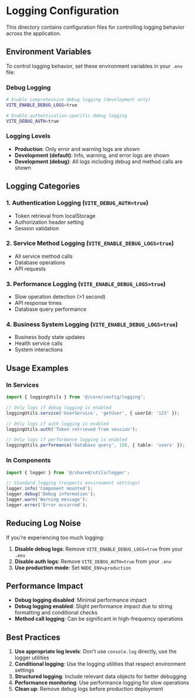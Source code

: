 # Logging Configuration

This directory contains configuration files for controlling logging behavior across the application.

## Environment Variables

To control logging behavior, set these environment variables in your `.env` file:

### Debug Logging
```bash
# Enable comprehensive debug logging (development only)
VITE_ENABLE_DEBUG_LOGS=true

# Enable authentication-specific debug logging
VITE_DEBUG_AUTH=true
```

### Logging Levels
- **Production**: Only error and warning logs are shown
- **Development (default)**: Info, warning, and error logs are shown
- **Development (debug)**: All logs including debug and method calls are shown

## Logging Categories

### 1. Authentication Logging (`VITE_DEBUG_AUTH=true`)
- Token retrieval from localStorage
- Authorization header setting
- Session validation

### 2. Service Method Logging (`VITE_ENABLE_DEBUG_LOGS=true`)
- All service method calls
- Database operations
- API requests

### 3. Performance Logging (`VITE_ENABLE_DEBUG_LOGS=true`)
- Slow operation detection (>1 second)
- API response times
- Database query performance

### 4. Business System Logging (`VITE_ENABLE_DEBUG_LOGS=true`)
- Business body state updates
- Health service calls
- System interactions

## Usage Examples

### In Services
```typescript
import { loggingUtils } from '@/core/config/logging';

// Only logs if debug logging is enabled
loggingUtils.service('UserService', 'getUser', { userId: '123' });

// Only logs if auth logging is enabled
loggingUtils.auth('Token retrieved from session');

// Only logs if performance logging is enabled
loggingUtils.performance('Database query', 150, { table: 'users' });
```

### In Components
```typescript
import { logger } from '@/shared/utils/logger';

// Standard logging (respects environment settings)
logger.info('Component mounted');
logger.debug('Debug information');
logger.warn('Warning message');
logger.error('Error occurred');
```

## Reducing Log Noise

If you're experiencing too much logging:

1. **Disable debug logs**: Remove `VITE_ENABLE_DEBUG_LOGS=true` from your `.env`
2. **Disable auth logs**: Remove `VITE_DEBUG_AUTH=true` from your `.env`
3. **Use production mode**: Set `NODE_ENV=production`

## Performance Impact

- **Debug logging disabled**: Minimal performance impact
- **Debug logging enabled**: Slight performance impact due to string formatting and conditional checks
- **Method call logging**: Can be significant in high-frequency operations

## Best Practices

1. **Use appropriate log levels**: Don't use `console.log` directly, use the logger utilities
2. **Conditional logging**: Use the logging utilities that respect environment settings
3. **Structured logging**: Include relevant data objects for better debugging
4. **Performance monitoring**: Use performance logging for slow operations
5. **Clean up**: Remove debug logs before production deployment
